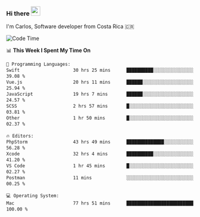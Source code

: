 ### Hi there <img src="https://media.giphy.com/media/hvRJCLFzcasrR4ia7z/giphy.gif" width="25px" height="25px">

I'm Carlos, Software developer from Costa Rica 🇨🇷

[//]: # (<a href="https://app.daily.dev/carum98"><img src="https://github.com/carum98/carum98/blob/main/devcard.svg" width="400" alt="Carlos Umaña Acevedo's Dev Card"/></a>)


<!--START_SECTION:waka-->
![Code Time](http://img.shields.io/badge/Code%20Time-11%2C004%20hrs%2033%20mins-blue)

📊 **This Week I Spent My Time On** 

```text
💬 Programming Languages: 
Swift                    30 hrs 25 mins      ██████████░░░░░░░░░░░░░░░   39.08 % 
Vue.js                   20 hrs 11 mins      ██████░░░░░░░░░░░░░░░░░░░   25.94 % 
JavaScript               19 hrs 7 mins       ██████░░░░░░░░░░░░░░░░░░░   24.57 % 
SCSS                     2 hrs 57 mins       █░░░░░░░░░░░░░░░░░░░░░░░░   03.81 % 
Other                    1 hr 50 mins        █░░░░░░░░░░░░░░░░░░░░░░░░   02.37 % 

🔥 Editors: 
PhpStorm                 43 hrs 49 mins      ██████████████░░░░░░░░░░░   56.28 % 
Xcode                    32 hrs 4 mins       ██████████░░░░░░░░░░░░░░░   41.20 % 
VS Code                  1 hr 45 mins        █░░░░░░░░░░░░░░░░░░░░░░░░   02.27 % 
Postman                  11 mins             ░░░░░░░░░░░░░░░░░░░░░░░░░   00.25 % 

💻 Operating System: 
Mac                      77 hrs 51 mins      █████████████████████████   100.00 % 
```


<!--END_SECTION:waka-->
